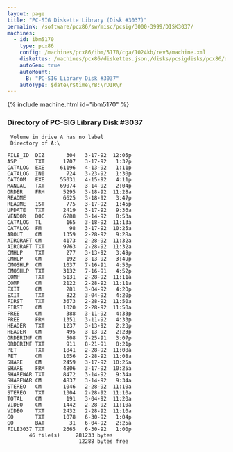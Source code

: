 ```yaml
---
layout: page
title: "PC-SIG Diskette Library (Disk #3037)"
permalink: /software/pcx86/sw/misc/pcsig/3000-3999/DISK3037/
machines:
  - id: ibm5170
    type: pcx86
    config: /machines/pcx86/ibm/5170/cga/1024kb/rev3/machine.xml
    diskettes: /machines/pcx86/diskettes.json,/disks/pcsigdisks/pcx86/diskettes.json
    autoGen: true
    autoMount:
      B: "PC-SIG Library Disk #3037"
    autoType: $date\r$time\rB:\rDIR\r
---
```


{% include machine.html id="ibm5170" %}

### Directory of PC-SIG Library Disk #3037

     Volume in drive A has no label
     Directory of A:\

    FILE_ID  DIZ       304   3-17-92  12:05p
    ASP      TXT      1707   3-17-92   1:32p
    CATALOG  EXE     61196   4-13-92   1:11p
    CATALOG  INI       724   3-23-92   1:30p
    CATCOM   EXE     55031   4-15-92   4:11p
    MANUAL   TXT     69074   3-14-92   2:04p
    ORDER    FRM      5295   3-18-92  11:28a
    README            6625   3-18-92   3:47p
    README   1ST       775   3-17-92   1:45p
    UPDATE   TXT      2419   3-17-92   9:36a
    VENDOR   DOC      6288   3-14-92   8:53a
    CATALOG  TL        165   3-18-92  11:13a
    CATALOG  FM         98   3-17-92  10:25a
    ABOUT    CM       1359   2-28-92   9:28a
    AIRCRAFT CM       4173   2-28-92  11:32a
    AIRCRAFT TXT      9763   2-28-92  11:32a
    CMHLP    TXT       277   3-13-92   3:49p
    CMHLP    CM        192   3-13-92   3:49p
    CMOSHLP  CM       1037   7-16-91   4:53p
    CMOSHLP  TXT      3132   7-16-91   4:52p
    COMP     TXT      5131   2-28-92  11:11a
    COMP     CM       2122   2-28-92  11:11a
    EXIT     CM        281   3-04-92   4:20p
    EXIT     TXT       822   3-04-92   4:20p
    FIRST    TXT      3673   2-28-92  11:50a
    FIRST    CM       1020   2-28-92  11:50a
    FREE     CM        388   3-11-92   4:33p
    FREE     FRM      1351   3-11-92   4:33p
    HEADER   TXT      1237   3-13-92   2:23p
    HEADER   CM        495   3-13-92   2:23p
    ORDERINF CM        508   7-25-91   3:07p
    ORDERINF TXT       911   8-21-91   8:21p
    PET      TXT      1841   2-28-92  11:08a
    PET      CM       1056   2-28-92  11:08a
    SHARE    CM       2459   3-17-92  10:25a
    SHARE    FRM      4806   3-17-92  10:25a
    SHAREWAR TXT      8472   3-14-92   9:34a
    SHAREWAR CM       4837   3-14-92   9:34a
    STEREO   CM       1046   2-28-92  11:10a
    STEREO   TXT      1304   2-28-92  11:10a
    TOTAL    CM        191   3-04-92  11:20a
    VIDEO    CM       1442   2-28-92  11:10a
    VIDEO    TXT      2432   2-28-92  11:10a
    GO       TXT      1078   6-30-92   1:04p
    GO       BAT        31   6-04-92   2:25a
    FILE3037 TXT      2665   6-30-92   1:00p
           46 file(s)     281233 bytes
                           12288 bytes free
